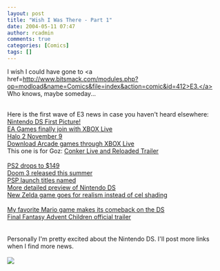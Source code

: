 ```yaml
---
layout: post
title: "Wish I Was There - Part 1"
date: 2004-05-11 07:47
author: rcadmin
comments: true
categories: [Comics]
tags: []
---
```

I wish I could have gone to <a href=http://www.bitsmack.com/modules.php?op=modload&name=Comics&file=index&action=comic&id=412>E3.</a> Who knows, maybe someday...
<br />

<br />
Here is the first wave of E3 news in case you haven't heard elsewhere:
<br />
<a href=http://www.usatoday.com/life/lifestyle/2004-05-11-nintendo-ds_x.htm>Nintendo DS First Picture!</a>
<br />
<a href=http://www.gamespot.com/news/2004/05/10/news_6096976.html>EA Games finally join with XBOX Live</a>
<br />
<a href=http://www.gamespot.com/news/2004/05/10/news_6096876.html>Halo 2 November 9</a>
<br />
<a href=http://www.gamespot.com/news/2004/05/10/news_6097024.html>Download Arcade games through XBOX Live</a>
<br />
This one is for Goz: <a href=http://www.gamespot.com/xbox/action/conkerliveanduncut/media.html>Conker Live and Reloaded Trailer</a>
<br />

<br />
<a href=http://www.gamespot.com/news/2004/05/11/news_6097043.html>PS2 drops to $149</a>
<br />
<a href=http://www.gamespot.com/news/2004/05/11/news_6097046.html>Doom 3 released this summer</a>
<br />
<a href=http://www.gamespot.com/news/2004/05/11/news_6097100.html>PSP launch titles named</a>
<br />
<a href=http://www.gamespot.com/news/2004/05/11/news_6097113.html>More detailed preview of Nintendo DS</a>
<br />
<a href=http://www.1up.com/article2/0,2053,1590686,00.asp>New Zelda game goes for realism instead of cel shading</a>
<br />

<br />
<a href=http://www.gamespot.com/ds/action/dssupermario4x4/preview_6097088.html>My favorite Mario game makes its comeback on the DS</a>
<br />
<a href=http://www.1up.com/article2/0,2053,1310271,00.asp>Final Fantasy Advent Children official trailer</a>
<br />

<br />

<br />
Personally I'm pretty excited about the Nintendo DS. I'll post more links when I find more news.<Br><br><!--more--><img src='/wp/wp-content/comics/20040511.png' alt'' />
